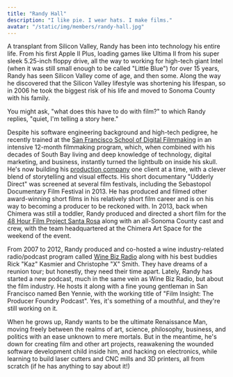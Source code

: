 ```yaml
---
title: "Randy Hall"
description: "I like pie. I wear hats. I make films."
avatar: "/static/img/members/randy-hall.jpg"
---
```


A transplant from Silicon Valley, Randy has been into technology his entire life. From his first Apple II Plus, loading games like Ultima II from his super sleek 5.25-inch floppy drive, all the way to working for high-tech giant Intel (when it was still small enough to be called "Little Blue") for over 15 years, Randy has seen Silicon Valley come of age, and then some. Along the way he discovered that the Silicon Valley lifestyle was shortening his lifespan, so in 2006 he took the biggest risk of his life and moved to Sonoma County with his family.

You might ask, "what does this have to do with film?" to which Randy replies, "quiet, I'm telling a story here."

Despite his software engineering background and high-tech pedigree, he recently trained at the [San Francisco School of Digital Filmmaking](http://filmschoolsf.com "Soon to be called 'Film School SF'") in an intensive 12-month filmmaking program, which, when combined with his decades of South Bay living and deep knowledge of technology, digital marketing, and business, instantly turned the lightbulb on inside his skull. He's now building his [production company](http://vomproductions.com "VOM Productions") one client at a time, with a clever blend of storytelling and visual effects. His short documentary "Udderly Direct" was screened at several film festivals, including the Sebastopol Documentary Film Festival in 2013. He has produced and filmed other award-winning short films in his relatively short film career and is on his way to becoming a producer to be reckoned with. In 2013, back when Chimera was still a toddler, Randy produced and directed a short film for the [48 Hour Film Project Santa Rosa](http://www.48hourfilm.com/en/santarosa/ "Just this little film project thing") along with an all-Sonoma County cast and crew, with the team headquartered at the Chimera Art Space for the weekend of the event.

From 2007 to 2012, Randy produced and co-hosted a wine industry-related radio/podcast program called [Wine Biz Radio](http://winebizradio.com) along with his best buddies Rick "Kaz" Kasmier and Christophe "X" Smith. They have dreams of a reunion tour; but honestly, they need their time apart. Lately, Randy has started a new podcast, much in the same vein as Wine Biz Radio, but about the film industry. He hosts it along with a fine young gentleman in San Francisco named Ben Yennie, with the working title of "Film Insight: The Producer Foundry Podcast". Yes, it's something of a mouthful, and they're still working on it.

When he grows up, Randy wants to be the ultimate Renaissance Man, moving freely between the realms of art, science, philosophy, business, and politics with an ease unknown to mere mortals. But in the meantime, he's down for creating film and other art projects, reawakening the wounded software development child inside him, and hacking on electronics, while learning to build laser cutters and CNC mills and 3D printers, all from scratch (if he has anything to say about it!)
